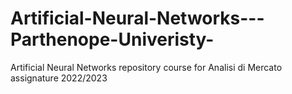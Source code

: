 # Artificial-Neural-Networks---Parthenope-Univeristy-
Artificial Neural Networks repository course for Analisi di Mercato assignature 2022/2023
